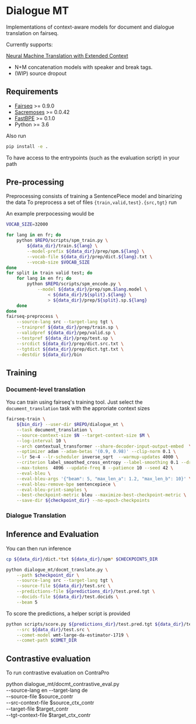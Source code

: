 # Dialogue MT

Implementations of context-aware models for document and dialogue translation on fairseq.

Currently supports:

<a href="https://arxiv.org/pdf/1708.05943.pdf"> Neural Machine Translation with Extended Context</a>

* N+M concatenation models with speaker and break tags.
* (WIP) source dropout

## Requirements 

* [Fairseq](https://github.com/pytorch/fairseq) >= 0.9.0
* [Sacremoses](https://github.com/alvations/sacremoses) >= 0.0.42
* [FastBPE](https://github.com/glample/fastBPE) >= 0.1.0
* Python >= 3.6

Also run 

```bash
pip install -e .
```

To have access to the entrypoints (such as the evaluation script) in your path

## Pre-processing

Preprocessing consists of training a SentencePiece model and binarizing the data
To preprocess a set of files `{train,valid,test}.{src,tgt}` run

An example prerpocessing would be

```bash
VOCAB_SIZE=32000

for lang in en fr; do
    python $REPO/scripts/spm_train.py \
        ${data_dir}/train.${lang} \
        --model-prefix ${data_dir}/prep/spm.${lang} \
        --vocab-file ${data_dir}/prep/dict.${lang}.txt \
        --vocab-size $VOCAB_SIZE
done
for split in train valid test; do
    for lang in en fr; do
        python $REPO/scripts/spm_encode.py \
            --model ${data_dir}/prep/spm.$lang.model \
                < ${data_dir}/${split}.${lang} \
                > ${data_dir}/prep/${split}.sp.${lang}
    done
done
fairseq-preprocess \
    --source-lang src --target-lang tgt \
    --trainpref ${data_dir}/prep/train.sp \
    --validpref ${data_dir}/pep/valid.sp \
    --testpref ${data_dir}/prep/test.sp \
    --srcdict ${data_dir}/prep/dict.src.txt \
    --tgtdict ${data_dir}/prep/dict.tgt.txt \
    --destdir ${data_dir}/bin
```

## Training

### Document-level translation

You can train using fairseq's training tool. Just select the `document_translation` task with the approriate context sizes

```bash
fairseq-train \
    ${bin_dir} --user-dir $REPO/dialogue_mt \
    --task document_translation \
    --source-context-size $N --target-context-size $M \
    --log-interval 10 \
    --arch contextual_transformer --share-decoder-input-output-embed  \
    --optimizer adam --adam-betas '(0.9, 0.98)' --clip-norm 0.1 \
    --lr 5e-4 --lr-scheduler inverse_sqrt  --warmup-updates 4000 \
    --criterion label_smoothed_cross_entropy --label-smoothing 0.1 --dropout 0.3 --weight-decay 0.0001 \
    --max-tokens  4096 --update-freq 8 --patience 10 --seed 42 \
    --eval-bleu \
    --eval-bleu-args '{"beam": 5, "max_len_a": 1.2, "max_len_b": 10}' \
    --eval-bleu-remove-bpe sentencepiece \
    --eval-bleu-print-samples \
    --best-checkpoint-metric bleu --maximize-best-checkpoint-metric \
    --save-dir ${checkpoint_dir} --no-epoch-checkpoints
```

### Dialogue Translation

## Inference and Evaluation

You can then run inference

```bash
cp ${data_dir}/dict.*txt ${data_dir}/spm* $CHECKPOINTS_DIR

python dialogue_mt/docmt_translate.py \
    --path $checkpoint_dir \
    --source-lang src --target-lang tgt \
    --source-file ${data_dir}/test.src \
    --predictions-file ${predictions_dir}/test.pred.tgt \
    --docids-file ${data_dir}/test.docids \
    --beam 5 
```

To score the predictions, a helper script is provided

```bash
python scripts/score.py ${predictions_dir}/test.pred.tgt ${data_dir}/test.tgt \
    --src ${data_dir}/test.src \
    --comet-model wmt-large-da-estimator-1719 \
    --comet-path $COMET_DIR
```

## Contrastive evaluation

To run contrastive evaluation on ContraPro

python dialogue_mt/docmt_contrastive_eval.py \
    --source-lang en --target-lang de \
    --source-file $source_contr \
    --src-context-file $source_ctx_contr \
    --target-file $target_contr \
    --tgt-context-file $target_ctx_contr